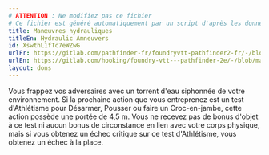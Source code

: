 ```yaml
---
# ATTENTION : Ne modifiez pas ce fichier
# Ce fichier est généré automatiquement par un script d'après les données du module Foundry VTT officiel et de sa traduction
title: Manœuvres hydrauliques
titleEn: Hydraulic Amneuvers
id: XswthL1fTc7eWZwG
urlFr: https://gitlab.com/pathfinder-fr/foundryvtt-pathfinder2-fr/-/blob/master/data/feats/XswthL1fTc7eWZwG.htm
urlEn: https://gitlab.com/hooking/foundry-vtt---pathfinder-2e/-/blob/master/packs/data/feats.db/hydraulic-amneuvers.json
layout: dons
---
```

Vous frappez vos adversaires avec un torrent d'eau siphonnée de votre environnement. Si la prochaine action que vous entreprenez est un test d'Athlétisme pour Désarmer, Pousser ou faire un Croc-en-jambe, cette action possède une portée de 4,5 m. Vous ne recevez pas de bonus d'objet à ce test ni aucun bonus de circonstance en lien avec votre corps physique, mais si vous obtenez un échec critique sur ce test d'Athlétisme, vous obtenez un échec à la place.
